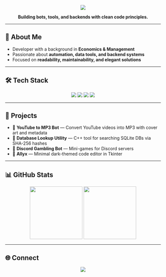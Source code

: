 <!-- Futuristic Banner -->
<p align="center">
  <img src="https://capsule-render.vercel.app/api?type=rect&color=130c1f&height=120&section=header&text=Malik%20Alasgar&fontColor=ffffff&fontSize=50&animation=fadeIn&fontAlignY=55" />
</p>

<p align="center">
  <b>Building bots, tools, and backends with clean code principles.</b>
</p>

---

## 👾 About Me
- Developer with a background in **Economics & Management**  
- Passionate about **automation, data tools, and backend systems**  
- Focused on **readability, maintainability, and elegant solutions**

---

## 🛠 Tech Stack

<p align="center">
  <img src="https://img.shields.io/badge/Python-342057?style=for-the-badge&logo=python&logoColor=white" />
  <img src="https://img.shields.io/badge/C++-130c21?style=for-the-badge&logo=cplusplus&logoColor=white" />
  <img src="https://img.shields.io/badge/SQLite-2D2D2D?style=for-the-badge&logo=sqlite&logoColor=130c1f" />
  <img src="https://img.shields.io/badge/FFmpeg-2D2D2D?style=for-the-badge&logo=ffmpeg&logoColor=130c1f" />
</p>

---

## 🚀 Projects
- 🎵 **YouTube to MP3 Bot** — Convert YouTube videos into MP3 with cover art and metadata  
- 📂 **Database Lookup Utility** — C++ tool for searching SQLite DBs via SHA-256 hashes  
- 🎲 **Discord Gambling Bot** — Mini-games for Discord servers  
- 📝 **Allyx** — Minimal dark-themed code editor in Tkinter  

---

## 📊 GitHub Stats

<p align="center">
  <img src="https://github-readme-stats.vercel.app/api?username=alas-m&show_icons=true&theme=tokyonight&hide_border=true&bg_color=0D1117&title_color=130c1f&icon_color=9D4EDD" height="170" />
  <img src="https://github-readme-stats.vercel.app/api/top-langs/?username=alas-m&layout=compact&theme=tokyonight&hide_border=true&bg_color=0D1117&title_color=130c1f" height="170" />
</p>

---

## 🌐 Connect
<p align="center">
  <a href="https://www.linkedin.com/in/malik-alasgar-630ba6367">
    <img src="https://img.shields.io/badge/LinkedIn-130c1f?style=for-the-badge&logo=linkedin&logoColor=white" />
  </a>
</p>
